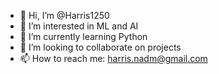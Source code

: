 - 👋 Hi, I’m @Harris1250
- 👀 I’m interested in ML and AI
- 🌱 I’m currently learning Python 
- 💞️ I’m looking to collaborate on projects
- 📫 How to reach me: harris.nadm@gmail.com

<!---
Harris1250/Harris1250 is a ✨ special ✨ repository because its `README.md` (this file) appears on your GitHub profile.
You can click the Preview link to take a look at your changes.
--->
